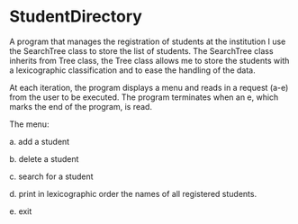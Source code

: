 # StudentDirectory
A program that manages the registration of students at the institution
I use the SearchTree class to store the list of students.
The SearchTree class inherits from Tree class, the Tree class allows me to store the students with a lexicographic classification and to ease the handling of the data.

At each iteration, the program displays a menu and reads in a request (a-e) from the user to be executed. The program terminates when an e, which marks the end of the program, is read. 

The menu:

a.	add a student

b.	delete a student

c.	search for a student

d.	print in lexicographic order the names of all registered students.

e.	exit


